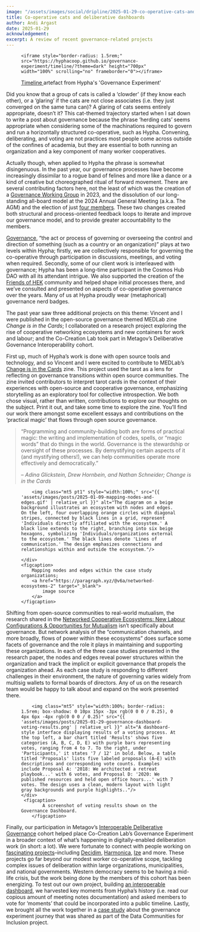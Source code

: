 ```yaml
---
image: "/assets/images/social/dripline/2025-01-29-co-operative-cats-and-deliberative-dashboards.webp"
title: Co-operative cats and deliberative dashboards 
author: Andi Argast
date: 2025-01-29
acknowledgement: 
excerpt: A review of recent governance-related projects
---
```


<figure class="pb4">
    <div class='flex flex-column items-center justify-center' style="width: 100%;">

    <iframe style="border-radius: 1.5rem;" src="https://hyphacoop.github.io/governance-experiment/timeline/?theme=dark" height="700px" width="100%" scrolling="no" frameborder="0"></iframe>

 <figcaption>
            <a href="https://hyphacoop.github.io/governance-dashboard/timeline" target="_blank">
                Timeline
            </a> artefact from Hypha's 'Governance Experiment'
        </figcaption>
    </div>
</figure>

Did you know that a group of cats is called a ‘clowder’ (if they know each other), or a ‘glaring’ if the cats are not close associates (i.e. they just converged on the same tuna can)? A glaring of cats seems entirely appropriate, doesn’t it? This cat-themed trajectory started when I sat down to write a post about governance because the phrase ‘herding cats’ seems appropriate when considering some of the machinations required to govern and run a horizontally structured co-operative, such as Hypha. Convening, deliberating, and voting are not practices most people come across outside of the confines of academia, but they are essential to both running an organization and a key component of many worker cooperatives.

Actually though, when applied to Hypha the phrase is somewhat disingenuous. In the past year, our governance processes have become increasingly dissimilar to a rogue band of felines and more like a dance or a kind of creative but choreographed ritual of forward movement. There are several contributing factors here, not the least of which was the creation of a [Governance Working Group](https://handbook.hypha.coop/How-we-work/initiatives.html#governance) in 2023, and the dissolution of our long-standing all-board model at the 2024 Annual General Meeting (a.k.a. The AGM) and the election of just [four members](https://handbook.hypha.coop/Hypha-Worker-Co-operative/board-of-directors.html). These two changes created both structural and process-oriented feedback loops to iterate and improve our governance model, and to provide greater accountability to the members. 

[Governance](https://www.merriam-webster.com/dictionary/governance), “the act or process of governing or overseeing the control and direction of something (such as a country or an organization)” plays at two levels within Hypha; firstly, we are collectively responsible for governing the co-operative through participation in discussions, meetings, and voting when required. Secondly, some of our client work is interleaved with governance; Hypha has been a long-time participant in the Cosmos Hub DAO with all its attendant intrigue. We also supported the creation of the [Friends of HEK](https://hypha.coop/dripline/museum-membership-futures/) community and helped shape initial processes there, and we’ve consulted and presented on aspects of co-operative governance over the years. Many of us at Hypha proudly wear (metaphorical) governance nerd badges.

The past year saw three additional projects on this theme: Vincent and I were published in the open-source governance themed MEDLab zine *Change is in the Cards*; I collaborated on a research project exploring the rise of cooperative networking ecosystems and new containers for work and labour; and the Co-Creation Lab took part in Metagov’s Deliberative Governance Interoperability cohort. 

First up, much of Hypha’s work is done with open source tools and technology, and so Vincent and I were excited to contribute to MEDLab’s [Change is in the Cards](https://www.colorado.edu/lab/medlab/2024/11/08/change-cards-governance-transitions-open-source-communities) zine. This project used the tarot as a lens for reflecting on governance transitions within open source communities. The zine invited contributors to interpret tarot cards in the context of their experiences with open-source and cooperative governance, emphasizing storytelling as an exploratory tool for collective introspection. We both chose visual, rather than written, contributions to explore our thoughts on the subject. Print it out, and take some time to explore the zine. You’ll find our work there amongst some excellent essays and contributions on the ‘practical magic’ that flows through open source governance.


> “Programming and community-building both are forms of practical magic: the writing and implementation of codes, spells, or “magic words” that do things in the world. Governance is the stewardship or oversight of these processes. By demystifying certain aspects of it (and mystifying others!), we can help communities operate more effectively and democratically.” 
>
> <p class="tr"> – <i>Adina Glickstein, Drew Hornbein, and Nathan Schneider; Change is in the Cards</i></p>  


<figure class="pb4">
    <div class='flex items-center justify-center' style="width: 100%;">

        <img class="mt5 pt1" style="width:100%;" src="{{ 'assets/images/posts/2025-01-09-mapping-nodes-and-edges.gif' | relative_url }}" alt="The diagram on a beige background illustrates an ecosystem with nodes and edges. On the left, four overlapping orange circles with diagonal stripes, connected by black lines in a grid, represent 'Individuals directly affiliated with the ecosystem.' A black line extends to the right, branching into six beige hexagons, symbolizing 'Individuals/organizations external to the ecosystem.' The black lines denote 'Lines of communication.' The design emphasizes connections and relationships within and outside the ecosystem."/>

    </div>
    <figcaption>
        Mapping nodes and edges within the case study organizations; 
        <a href="https://paragraph.xyz/@v6a/networked-ecosystems-2" target="_blank">
            image source
        </a>
    </figcaption>
</figure>

Shifting from open-source communities to real-world mutualism, the research shared in the [Networked Cooperative Ecosystems: New Labour Configurations & Opportunities for Mutualism](https://paragraph.xyz/@v6a/networked-ecosystems-2) isn’t specifically about governance. But network analysis of the “communication channels, and more broadly, flows of power within these ecosystems” does surface some facets of governance and the role it plays in maintaining and supporting these organizations. In each of the three case studies presented in the research paper, the nodes and edges reveal power structures within the organization and track the implicit or explicit governance that propels the organization ahead. As each case study is responding to different challenges in their environment, the nature of governing varies widely from multisig wallets to formal boards of directors. Any of us on the research team would be happy to talk about and expand on the work presented there.



<figure class="pb4">
    <div class='flex items-center justify-center' style="width: 100%;">

        <img class="mt5" style="width:100%; border-radius: 1.5rem; box-shadow: 0 10px 15px -3px rgb(0 0 0 / 0.25), 0 4px 6px -4px rgb(0 0 0 / 0.25)" src="{{ 'assets/images/posts/2025-01-29-governance-dashboard-voting-results.png' | relative_url }}" alt="A dashboard-style interface displaying results of a voting process. At the top left, a bar chart titled 'Results' shows five categories (A, B, C, D, E) with purple bars representing votes, ranging from 4 to 7. To the right, under 'Participants,' it states '7 / 12' in bold. Below, a table titled 'Proposals' lists five labeled proposals (A–E) with descriptions and corresponding vote counts. Examples include Proposal A: '2018: We architected a retreat playbook...' with 6 votes, and Proposal D: '2020: We published resources and held open office hours...' with 7 votes. The design uses a clean, modern layout with light gray backgrounds and purple highlights.."/>
    </div>
     <figcaption>
            A screenshot of voting results shown on the Governance Dashboard.
        </figcaption>
</figure>

Finally, our participation in Metagov’s [Interoperable Deliberative Governance](https://metagov.org/projects/interop) cohort helped place Co-Creation Lab’s Governance Experiment in a broader context of what’s happening in digitally-enabled deliberation work (in short: a lot). We were fortunate to connect with people working on [fascinating projects](https://github.com/metagov/interop)–including [Decidim](https://decidim.org/), [Harmonica](https://www.harmonica.chat/), [Ize](https://ize.space/) and more. These projects go far beyond our modest worker co-operative scope, tackling complex issues of deliberation within large organizations, municipalities, and national governments. Western democracy seems to be having a mid-life crisis, but the work being done by the members of this cohort has been energizing. To test out our own project, building [an interoperable dashboard](https://github.com/hyphacoop/governance-experiment/blob/main/dashboard/README.md), we harvested key moments from Hypha’s history (i.e. read our copious amount of meeting notes documentation) and asked members to vote for ‘moments’ that could be incorporated into a public timeline. Lastly, we brought all the work together in a [case study](https://datacommunities.ca/toolkit/hypha-worker-cooperative-governance-experiments/) about the governance experiment journey that was shared as part of the Data Communities for Inclusion project.  

  
